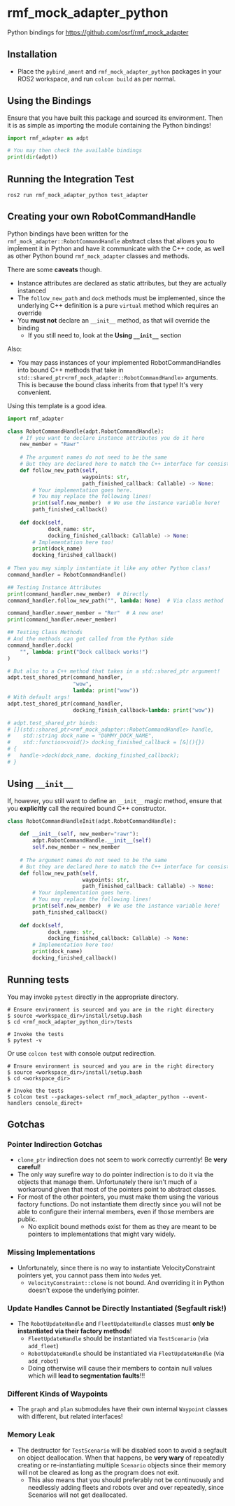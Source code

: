 # rmf_mock_adapter_python
Python bindings for https://github.com/osrf/rmf_mock_adapter



## Installation

- Place the `pybind_ament` and `rmf_mock_adapter_python` packages in your ROS2 workspace, and run `colcon build` as per normal.



## Using the Bindings

Ensure that you have built this package and sourced its environment. Then it is as simple as importing the module containing the Python bindings!

```python
import rmf_adapter as adpt

# You may then check the available bindings
print(dir(adpt))
```



## Running the Integration Test

```shell
ros2 run rmf_mock_adapter_python test_adapter
```



## Creating your own RobotCommandHandle

Python bindings have been written for the `rmf_mock_adapter::RobotCommandHandle` abstract class that allows you to implement it in Python and have it communicate with the C++ code, as well as other Python bound `rmf_mock_adapter` classes and methods.

There are some **caveats** though.

- Instance attributes are declared as static attributes, but they are actually instanced
- The `follow_new_path` and `dock` methods must be implemented, since the underlying C++ definition is a pure `virtual` method which requires an override
- You **must not** declare an `__init__` method, as that will override the binding
  - If you still need to, look at the **Using `__init__`** section

Also:

- You may pass instances of your implemented RobotCommandHandles into bound C++ methods that take in `std::shared_ptr<rmf_mock_adapter::RobotCommandHandle>` arguments. This is because the bound class inherits from that type! It's very convenient.

Using this template is a good idea.

```python
import rmf_adapter

class RobotCommandHandle(adpt.RobotCommandHandle):
    # If you want to declare instance attributes you do it here
    new_member = "Rawr"
    
    # The argument names do not need to be the same
    # But they are declared here to match the C++ interface for consistency
    def follow_new_path(self,
                        waypoints: str,
                        path_finished_callback: Callable) -> None:
        # Your implementation goes here.
        # You may replace the following lines!
        print(self.new_member)  # We use the instance variable here!
        path_finished_callback()
    
    def dock(self,
             dock_name: str,
             docking_finished_callback: Callable) -> None:
        # Implementation here too!
        print(dock_name)
        docking_finished_callback()
        
# Then you may simply instantiate it like any other Python class!
command_handler = RobotCommandHandle()

## Testing Instance Attributes
print(command_handler.new_member)  # Directly
command_handler.follow_new_path("", lambda: None)  # Via class method

command_handler.newer_member = "Rer"  # A new one!
print(command_handler.newer_member)

## Testing Class Methods
# And the methods can get called from the Python side
command_handler.dock(
    "", lambda: print("Dock callback works!")
) 

# But also to a C++ method that takes in a std::shared_ptr argument!
adpt.test_shared_ptr(command_handler,
                     "wow",
                     lambda: print("wow"))
# With default args!
adpt.test_shared_ptr(command_handler,
                     docking_finish_callback=lambda: print("wow"))

# adpt.test_shared_ptr binds:
# [](std::shared_ptr<rmf_mock_adapter::RobotCommandHandle> handle,
#    std::string dock_name = "DUMMY_DOCK_NAME",
#    std::function<void()> docking_finished_callback = [&](){})
# {
#   handle->dock(dock_name, docking_finished_callback);
# }
```



## Using `__init__`

If, however, you still want to define an `__init__` magic method, ensure that you **explicitly** call the required bound C++ constructor.

```python
class RobotCommandHandleInit(adpt.RobotCommandHandle):
    
    def __init__(self, new_member="rawr"):
        adpt.RobotCommandHandle.__init__(self)
        self.new_member = new_member
    
    # The argument names do not need to be the same
    # But they are declared here to match the C++ interface for consistency
    def follow_new_path(self,
                        waypoints: str,
                        path_finished_callback: Callable) -> None:
        # Your implementation goes here.
        # You may replace the following lines!
        print(self.new_member)  # We use the instance variable here!
        path_finished_callback()
    
    def dock(self,
             dock_name: str,
             docking_finished_callback: Callable) -> None:
        # Implementation here too!
        print(dock_name)
        docking_finished_callback()
```



## Running tests

You may invoke `pytest` directly in the appropriate directory.

```shell
# Ensure environment is sourced and you are in the right directory
$ source <workspace_dir>/install/setup.bash
$ cd <rmf_mock_adapter_python_dir>/tests

# Invoke the tests
$ pytest -v
```

Or use `colcon test` with console output redirection.

```shell
# Ensure environment is sourced and you are in the right directory
$ source <workspace_dir>/install/setup.bash
$ cd <workspace_dir>

# Invoke the tests
$ colcon test --packages-select rmf_mock_adapter_python --event-handlers console_direct+
```



## Gotchas

### Pointer Indirection Gotchas

- `clone_ptr` indirection does not seem to work correctly currently! Be **very careful**!
- The only way surefire way to do pointer indirection is to do it via the objects that manage them. Unfortunately there isn't much of a workaround given that most of the pointers point to abstract classes.
- For most of the other pointers, you must make them using the various factory functions. Do not instantiate them directly since you will not be able to configure their internal members, even if those members are public.
  - No explicit bound methods exist for them as they are meant to be pointers to implementations that might vary widely.

### Missing Implementations

- Unfortunately, since there is no way to instantiate VelocityConstraint pointers yet, you cannot pass them into `Node`s yet.
  - `VelocityConstraint::clone` is not bound. And overriding it in Python doesn't expose the underlying pointer.

### Update Handles Cannot be Directly Instantiated (Segfault risk!)

- The `RobotUpdateHandle` and `FleetUpdateHandle` classes must **only be instantiated via their factory methods**!
  - `FleetUpdateHandle` should be instantiated via `TestScenario` (via `add_fleet`)
  - `RobotUpdateHandle` should be instantiated via `FleetUpdateHandle` (via `add_robot`)
  - Doing otherwise will cause their members to contain null values which will **lead to segmentation faults**!!!

### Different Kinds of Waypoints

- The `graph` and `plan` submodules have their own internal `Waypoint` classes with different, but related interfaces!

### Memory Leak

- The destructor for `TestScenario` will be disabled soon to avoid a segfault on object deallocation. When that happens, be **very wary** of repeatedly creating or re-instantiating multiple `Scenario` objects since their memory will not be cleared as long as the program does not exit.
  - This also means that you should preferably not be continuously and needlessly adding fleets and robots over and over repeatedly, since Scenarios will not get deallocated.


